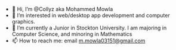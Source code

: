- 👋 Hi, I’m @Collyz aka Mohammed Mowla
- 👀 I’m interested in web/desktop app development and computer graphics.
- 🌱 I’m currently a Junior in Stockton University. I am majoring in Computer Science, and minoring in Mathematics
- 📫 How to reach me: email m.mowla03151@gmail.com

<!---
Collyz/Collyz is a ✨ special ✨ repository because its `README.md` (this file) appears on your GitHub profile.
You can click the Preview link to take a look at your changes.
--->
